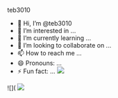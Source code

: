 teb3010 
- 👋 Hi, I’m @teb3010
- 👀 I’m interested in ...
- 🌱 I’m currently learning ...
- 💞️ I’m looking to collaborate on ...
- 📫 How to reach me ...
- 😄 Pronouns: ...
- ⚡ Fun fact: ...
  ![](https://media1.tenor.com/m/swjm8N2UEwgAAAAC/homer.gif)
<!---
teb3010/teb3010 is a ✨ special ✨ repository because its `README.md` (this file) appears on your GitHub profile.
You can click the Preview link to take a look at your changes.
--->
  ![](  ![]([https://media.tenor.com/q5avGlAgSe8AAAAM/cr7.gif](https://media.tenor.com/ZdmqKMTbxJYAAAAM/cristiano-ronaldo-sus.gif)
  )
  

